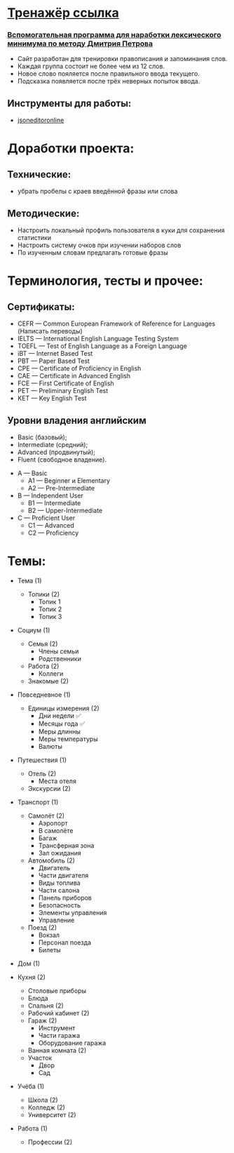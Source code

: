 # [Тренажёр ссылка](https://aruytehno.github.io/english/)
### [Вспомогательная программа для наработки лексического минимума по методу Дмитрия Петрова](https://aruytehno.github.io/english/englotron/index.html)
* Сайт разработан для тренировки правописания и запоминания слов.
* Каждая группа состоит не более чем из 12 слов.
* Новое слово пояляется после правильного ввода текущего.
* Подсказка появляется после трёх неверных попыток ввода.
## Инструменты для работы:
* [jsoneditoronline](https://jsoneditoronline.org/#)

# Доработки проекта: 
## Технические:
- убрать пробелы с краев введённой фразы или слова

## Методические:
* Настроить локальный профиль пользователя в куки для сохранения статистики
* Настроить систему очков при изучении наборов слов
* По изученным словам предлагать готовые фразы

# Терминология, тесты и прочее:
## Сертификаты:
- CEFR — Common European Framework of Reference for Languages (Написать переводы)
- IELTS — International English Language Testing System
- TOEFL — Test of English Language as a Foreign Language
- iBT — Internet Based Test
- PBT — Paper Based Test
- CPE — Certificate of Proficiency in English
- CAE — Certificate in Advanced English
- FCE — First Certificate of English
- PET — Preliminary English Test
- KET — Key English Test

## Уровни владения английским
- Basic (базовый);
- Intermediate (средний);
- Advanced (продвинутый);
- Fluent (свободное владение).

* A — Basic 
  * A1 — Beginner и Elementary
  * A2 — Pre-Intermediate
* B — Independent User
  * B1 — Intermediate
  * B2 — Upper-Intermediate
* C — Proficient User
  * C1 — Advanced
  * C2 — Proficiency


# Темы:
* Тема (1)
    * Топики (2)
        * Топик 1
        * Топик 2
        * Топик 3
* Социум (1)
    * Семья (2)
        * Члены семьи
        * Родственники
    * Работа (2)
        * Коллеги
    * Знакомые (2)
* Повседневное (1)
    * Единицы измерения (2)
        * Дни недели ✅
        * Месяцы года ✅
        * Меры длинны
        * Меры температуры
        * Валюты
* Путешествия (1)
    * Отель (2)
        * Места отеля
    * Экскурсии (2)

* Транспорт (1)
    * Самолёт (2)
        * Аэропорт
        * В самолёте
        * Багаж
        * Трансферная зона
        * Зал ожидания
    * Автомобиль (2)
        * Двигатель
        * Части двигателя
        * Виды топлива
        * Части салона
        * Панель приборов
        * Безопасность
        * Элементы управления
        * Управление
    * Поезд (2)
        * Вокзал
        * Персонал поезда
        * Билеты
* Дом (1)
* Кухня (2)
    * Столовые приборы
    * Блюда
    * Спальня (2)
    * Рабочий кабинет (2)
    * Гараж (2)
        * Инструмент
        * Части гаража
        * Оборудование гаража
    * Ванная комната (2)
    * Участок
        * Двор
        * Сад
* Учёба (1)
    * Школа (2)
    * Колледж (2)
    * Университет (2)
* Работа (1)
    * Профессии (2)

